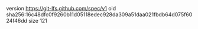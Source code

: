 version https://git-lfs.github.com/spec/v1
oid sha256:16c48dfc0f9260b11d05118edec928da309a51daa021fbdb64d075f6024f46dd
size 121

